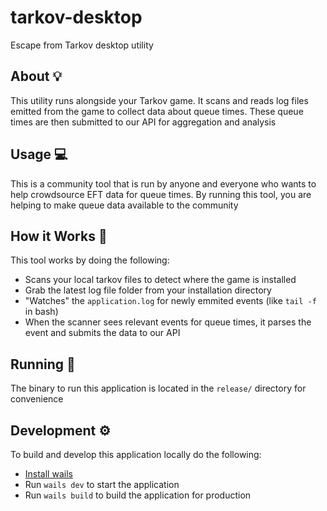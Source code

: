 # tarkov-desktop

Escape from Tarkov desktop utility

## About 💡

This utility runs alongside your Tarkov game. It scans and reads log files emitted from the game to collect data about queue times. These queue times are then submitted to our API for aggregation and analysis

## Usage 💻

This is a community tool that is run by anyone and everyone who wants to help crowdsource EFT data for queue times. By running this tool, you are helping to make queue data available to the community

## How it Works 🔨

This tool works by doing the following:

- Scans your local tarkov files to detect where the game is installed
- Grab the latest log file folder from your installation directory
- "Watches" the `application.log` for newly emmited events (like `tail -f` in bash)
- When the scanner sees relevant events for queue times, it parses the event and submits the data to our API

## Running 🏃

The binary to run this application is located in the `release/` directory for convenience

## Development ⚙️

To build and develop this application locally do the following:

- [Install wails](https://wails.io/docs/gettingstarted/installation)
- Run `wails dev` to start the application
- Run `wails build` to build the application for production
